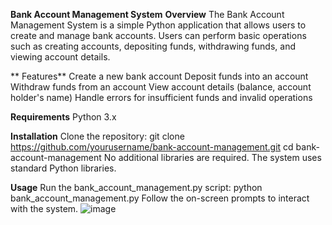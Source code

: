**Bank Account Management System**
**Overview**
The Bank Account Management System is a simple Python application that allows users to create and manage bank accounts. Users can perform basic operations such as creating accounts, depositing funds, withdrawing funds, and viewing account details.

**
Features**
Create a new bank account
Deposit funds into an account
Withdraw funds from an account
View account details (balance, account holder's name)
Handle errors for insufficient funds and invalid operations

**Requirements**
Python 3.x

**Installation**
Clone the repository:
git clone https://github.com/yourusername/bank-account-management.git
cd bank-account-management
No additional libraries are required. The system uses standard Python libraries.

**Usage**
Run the bank_account_management.py script:
python bank_account_management.py
Follow the on-screen prompts to interact with the system.
![image](https://github.com/Roobiii/PYTHON-WEB-TASK-3/assets/135594548/f36264ed-6d4a-4223-b97c-26da955c4a28)
